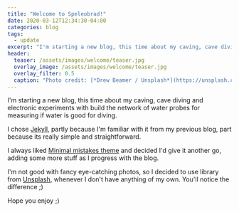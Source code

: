 ```yaml
---
title: "Welcome to Speleobrad!"
date: 2020-03-12T12:34:30-04:00
categories: blog
tags:
  - update
excerpt: "I'm starting a new blog, this time about my caving, cave diving and electronic experiments with build the network of water probes for measuring if water is good for diving. "
header: 
  teaser: /assets/images/welcome/teaser.jpg
  overlay_image: /assets/images/welcome/teaser.jpg
  overlay_filter: 0.5
  caption: "Photo credit: [*Drew Beamer / Unsplash*](https://unsplash.com/photos/3SIXZisims4?utm_source=unsplash&utm_medium=referral&utm_content=creditShareLink)"  
---
```

I'm starting a new blog, this time about my caving, cave diving and electronic experiments with build the network of water probes for measuring if water is good for diving. 

I chose [Jekyll](https://jekyllrb.com/), partly because I'm familiar with it from my previous blog, part because its really simple and straightforward. 

I always liked [Minimal mistakes theme](https://mmistakes.github.io/minimal-mistakes/) and decided I'd give it another go, adding some more stuff as I progress with the blog. 

I'm not good with fancy eye-catching photos, so I decided to use library from [Unsplash](https://unsplash.com), whenever I don't have anything of my own. You'll notice the difference ;)

Hope you enjoy ;) 
